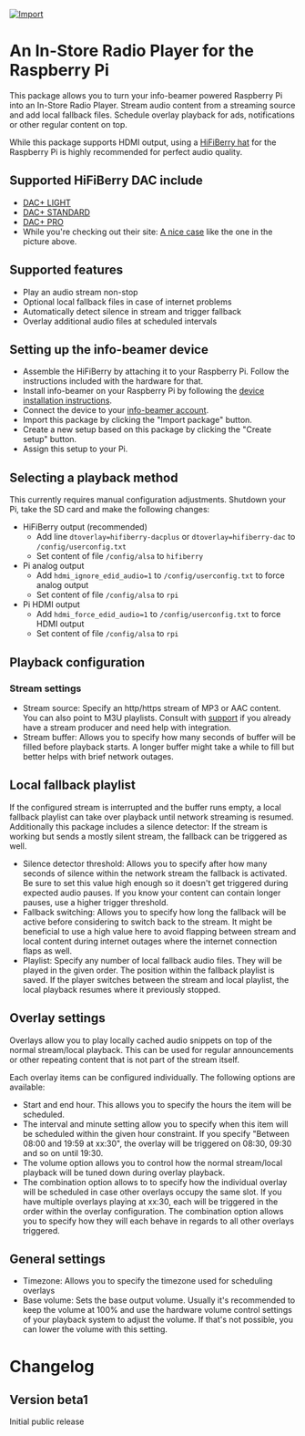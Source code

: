 [![Import](https://cdn.infobeamer.com/s/img/import.png)](https://info-beamer.com/use?url=https://github.com/info-beamer/package-instore-radio)

# An In-Store Radio Player for the Raspberry Pi

This package allows you to turn your info-beamer powered
Raspberry Pi into an In-Store Radio Player. Stream audio
content from a streaming source and add local fallback
files. Schedule overlay playback for ads, notifications
or other regular content on top.

While this package supports HDMI output, using a 
[HiFiBerry hat](https://www.hifiberry.com/dacs) for
the Raspberry Pi is highly recommended for perfect
audio quality. 

## Supported HiFiBerry DAC include

 * [DAC+ LIGHT](https://www.hifiberry.com/shop/boards/hifiberry-dac-light/)
 * [DAC+ STANDARD](https://www.hifiberry.com/shop/boards/hifiberry-dacplus-rca-version/)
 * [DAC+ PRO](https://www.hifiberry.com/shop/boards/hifiberry-dac-pro/)
 * While you're checking out their site: [A nice case](https://www.hifiberry.com/shop/#cases) like the one in the picture above.

## Supported features

 * Play an audio stream non-stop
 * Optional local fallback files in case of internet problems
 * Automatically detect silence in stream and trigger fallback
 * Overlay additional audio files at scheduled intervals

## Setting up the info-beamer device

* Assemble the HiFiBerry by attaching it to your Raspberry Pi. Follow the instructions included with the hardware for that.
* Install info-beamer on your Raspberry Pi by following the [device installation instructions](https://info-beamer.com/doc/installing-hosted).
* Connect the device to your [info-beamer account](https://info-beamer.com/auth/signup).
* Import this package by clicking the "Import package" button.
* Create a new setup based on this package by clicking the "Create setup" button.
* Assign this setup to your Pi.

## Selecting a playback method

This currently requires manual configuration adjustments. Shutdown your Pi, take the SD card and make the following changes:

* HiFiBerry output (recommended)
  * Add line `dtoverlay=hifiberry-dacplus` or `dtoverlay=hifiberry-dac` to `/config/userconfig.txt`
  * Set content of file `/config/alsa` to `hifiberry`
* Pi analog output
  * Add `hdmi_ignore_edid_audio=1` to `/config/userconfig.txt` to force analog output
  * Set content of file `/config/alsa` to `rpi`
* Pi HDMI output
  * Add `hdmi_force_edid_audio=1` to `/config/userconfig.txt` to force HDMI output
  * Set content of file `/config/alsa` to `rpi`

## Playback configuration

### Stream settings

* Stream source: Specify an http/https stream of MP3 or AAC content. You can also point to M3U playlists. Consult with
[support](https://info-beamer.com/contact) if you already have a stream producer and need help with integration.
* Stream buffer: Allows you to specify how many seconds of buffer will be filled before playback starts. A longer buffer
might take a while to fill but better helps with brief network outages.

## Local fallback playlist

If the configured stream is interrupted and the buffer runs empty, a local fallback playlist can take over playback
until network streaming is resumed. Additionally this package includes a silence detector: If the stream is working
but sends a mostly silent stream, the fallback can be triggered as well.

* Silence detector threshold: Allows you to specify after how many seconds of silence within the network stream the
fallback is activated. Be sure to set this value high enough so it doesn't get triggered during expected audio pauses.
If you know your content can contain longer pauses, use a higher trigger threshold.
* Fallback switching: Allows you to specify how long the fallback will be active before considering to switch back
to the stream. It might be beneficial to use a high value here to avoid flapping between stream and local content
during internet outages where the internet connection flaps as well.
* Playlist: Specify any number of local fallback audio files. They will be played in the given order. The position
within the fallback playlist is saved. If the player switches between the stream and local playlist, the local
playback resumes where it previously stopped.

## Overlay settings

Overlays allow you to play locally cached audio snippets on top of the normal stream/local playback. This can
be used for regular announcements or other repeating content that is not part of the stream itself.

Each overlay items can be configured individually. The following options are available:

* Start and end hour. This allows you to specify the hours the item will be scheduled.
* The interval and minute setting allow you to specify when this item will be scheduled within the given hour constraint.
If you specify "Between 08:00 and 19:59 at xx:30", the overlay will be triggered on 08:30, 09:30 and so on until 19:30.
* The volume option allows you to control how the normal stream/local playback will be tuned down during overlay playback.
* The combination option allows to to specify how the individual overlay will be scheduled in case other overlays occupy the
same slot. If you have multiple overlays playing at xx:30, each will be triggered in the order within the overlay
configuration. The combination option allows you to specify how they will each behave in regards to all other overlays
triggered.

## General settings

* Timezone: Allows you to specify the timezone used for scheduling overlays
* Base volume: Sets the base output volume. Usually it's recommended to keep the volume at 100% and use the hardware
volume control settings of your playback system to adjust the volume. If that's not possible, you can lower the volume
with this setting.

# Changelog

## Version beta1

Initial public release

